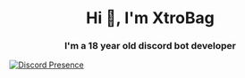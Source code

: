 <h1 align="center">Hi 👋, I'm XtroBag</h1>
<h3 align="center">I'm a 18 year old discord bot developer</h3>

[![Discord Presence](https://lanyard.cnrad.dev/api/929830815699984475)](https://discord.com/users/929830815699984475)
